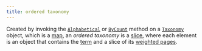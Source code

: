 ```yaml
---
title: ordered taxonomy
---
```


Created by invoking the [`Alphabetical`] or [`ByCount`] method on a [`Taxonomy`](g) object, which is a [map](g), an _ordered taxonomy_ is a [slice](g), where each element is an object that contains the [term](g) and a slice of its [weighted pages](g).

[`Alphabetical`]: /methods/taxonomy/alphabetical/
[`ByCount`]: /methods/taxonomy/bycount/
